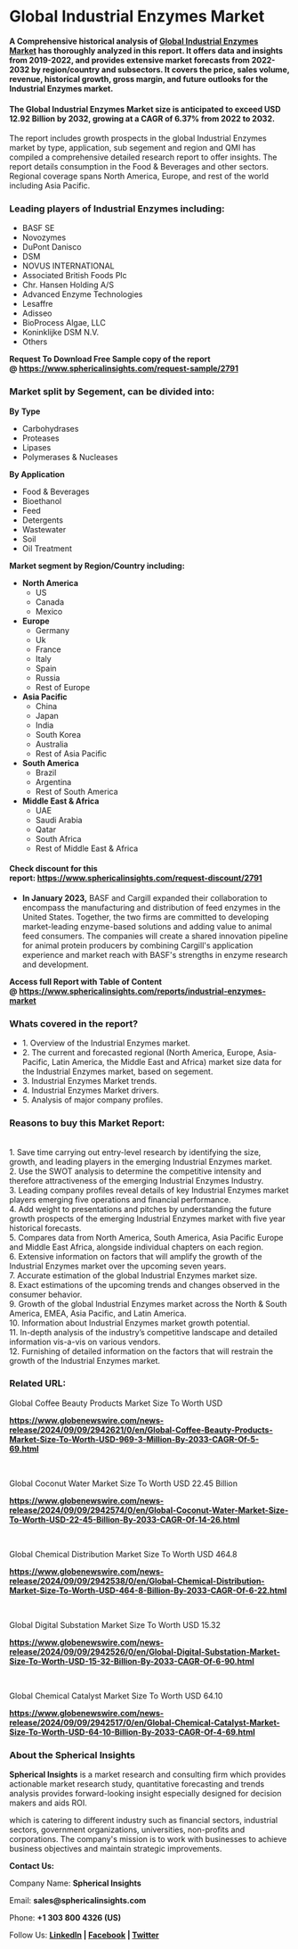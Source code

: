 <h1 class="news-post-title">Global Industrial Enzymes Market</h1>
<p><strong>A Comprehensive historical analysis of&nbsp;<a href="https://www.sphericalinsights.com/reports/industrial-enzymes-market" target="_blank" rel="noreferrer noopener">Global Industrial Enzymes Market</a>&nbsp;has thoroughly analyzed in this report. It offers data and insights from 2019-2022, and provides extensive market forecasts from 2022-2032 by region/country and subsectors. It covers the price, sales volume, revenue, historical growth, gross margin, and future outlooks for the Industrial Enzymes market.</strong></p>
<h4><strong>The Global Industrial Enzymes Market size is anticipated to exceed USD 12.92 Billion by 2032, growing at a CAGR of 6.37% from 2022 to 2032.</strong></h4>
<p>The report includes growth prospects in the global Industrial Enzymes market by type, application, sub segement and region and QMI has compiled a comprehensive detailed research report to offer insights. The report details consumption in the Food &amp; Beverages and other sectors. Regional coverage spans North America, Europe, and rest of the world including Asia Pacific.</p>
<h3><strong>Leading players of Industrial Enzymes including:</strong></h3>
<ul>
<li>BASF SE</li>
<li>Novozymes</li>
<li>DuPont Danisco</li>
<li>DSM</li>
<li>NOVUS INTERNATIONAL</li>
<li>Associated British Foods Plc</li>
<li>Chr. Hansen Holding A/S</li>
<li>Advanced Enzyme Technologies</li>
<li>Lesaffre</li>
<li>Adisseo</li>
<li>BioProcess Algae, LLC</li>
<li>Koninklijke DSM N.V.</li>
<li>Others</li>
</ul>
<p><strong>Request To Download Free Sample copy of the report @&nbsp;<a href="https://www.sphericalinsights.com/request-sample/2791">https://www.sphericalinsights.com/request-sample/2791</a></strong></p>
<h3><strong>Market split by Segement, can be divided into:</strong></h3>
<p><strong>By</strong>&nbsp;<strong>Type</strong></p>
<ul>
<li>Carbohydrases</li>
<li>Proteases</li>
<li>Lipases</li>
<li>Polymerases &amp; Nucleases</li>
</ul>
<p><strong>By Application</strong></p>
<ul>
<li>Food &amp; Beverages</li>
<li>Bioethanol</li>
<li>Feed</li>
<li>Detergents</li>
<li>Wastewater</li>
<li>Soil</li>
<li>Oil Treatment</li>
</ul>
<p><strong>Market segment by Region/Country including:</strong></p>
<ul>
<li><strong>North America</strong>
<ul>
<li>US</li>
<li>Canada</li>
<li>Mexico</li>
</ul>
</li>
<li><strong>Europe</strong>
<ul>
<li>Germany</li>
<li>Uk</li>
<li>France</li>
<li>Italy</li>
<li>Spain</li>
<li>Russia</li>
<li>Rest of Europe</li>
</ul>
</li>
<li><strong>Asia Pacific</strong>
<ul>
<li>China</li>
<li>Japan</li>
<li>India</li>
<li>South Korea</li>
<li>Australia</li>
<li>Rest of Asia Pacific</li>
</ul>
</li>
<li><strong>South America</strong>
<ul>
<li>Brazil</li>
<li>Argentina</li>
<li>Rest of South America</li>
</ul>
</li>
<li><strong>Middle East &amp; Africa</strong>
<ul>
<li>UAE</li>
<li>Saudi Arabia</li>
<li>Qatar</li>
<li>South Africa</li>
<li>Rest of Middle East &amp; Africa</li>
</ul>
</li>
</ul>
<h4>Check discount for this report:&nbsp;<a href="https://www.sphericalinsights.com/request-discount/2791">https://www.sphericalinsights.com/request-discount/2791</a></h4>
<ul>
<li><strong>In January 2023,</strong>&nbsp;BASF and Cargill expanded their collaboration to encompass the manufacturing and distribution of feed enzymes in the United States. Together, the two firms are committed to developing market-leading enzyme-based solutions and adding value to animal feed consumers. The companies will create a shared innovation pipeline for animal protein producers by combining Cargill's application experience and market reach with BASF's strengths in enzyme research and development.</li>
</ul>
<p><strong>Access full Report with Table of Content @&nbsp;<a href="https://www.sphericalinsights.com/reports/industrial-enzymes-market">https://www.sphericalinsights.com/reports/industrial-enzymes-market</a>&nbsp;</strong></p>
<h3><strong>Whats covered in the report?</strong></h3>
<ul>
<li>1. Overview of the Industrial Enzymes market.</li>
<li>2. The current and forecasted regional (North America, Europe, Asia-Pacific, Latin America, the Middle East and Africa) market size data for the Industrial Enzymes market, based on segement.</li>
<li>3. Industrial Enzymes Market trends.</li>
<li>4. Industrial Enzymes Market drivers.</li>
<li>5. Analysis of major company profiles.</li>
</ul>
<h3><strong>Reasons to buy this Market Report:</strong></h3>
<p><br />1. Save time carrying out entry-level research by identifying the size, growth, and leading players in the emerging Industrial Enzymes market.<br />2. Use the SWOT analysis to determine the competitive intensity and therefore attractiveness of the emerging Industrial Enzymes Industry.<br />3. Leading company profiles reveal details of key Industrial Enzymes market players emerging five operations and financial performance.<br />4. Add weight to presentations and pitches by understanding the future growth prospects of the emerging Industrial Enzymes market with five year historical forecasts.<br />5. Compares data from North America, South America, Asia Pacific Europe and Middle East Africa, alongside individual chapters on each region.<br />6. Extensive information on factors that will amplify the growth of the Industrial Enzymes market over the upcoming seven years.<br />7. Accurate estimation of the global Industrial Enzymes market size.<br />8. Exact estimations of the upcoming trends and changes observed in the consumer behavior.<br />9. Growth of the global Industrial Enzymes market across the North &amp; South America, EMEA, Asia Pacific, and Latin America.<br />10. Information about Industrial Enzymes market growth potential.<br />11. In-depth analysis of the industry&rsquo;s competitive landscape and detailed information vis-a-vis on various vendors.<br />12. Furnishing of detailed information on the factors that will restrain the growth of the Industrial Enzymes market.</p>
<h3><strong>Related URL:</strong></h3>
<p>Global Coffee Beauty Products Market Size To Worth USD</p>
<p><strong><a href="https://www.globenewswire.com/news-release/2024/09/09/2942621/0/en/Global-Coffee-Beauty-Products-Market-Size-To-Worth-USD-969-3-Million-By-2033-CAGR-Of-5-69.html">https://www.globenewswire.com/news-release/2024/09/09/2942621/0/en/Global-Coffee-Beauty-Products-Market-Size-To-Worth-USD-969-3-Million-By-2033-CAGR-Of-5-69.html</a>&nbsp;</strong></p>
<p>&nbsp;</p>
<p>Global Coconut Water Market Size To Worth USD 22.45 Billion</p>
<p><strong><a href="https://www.globenewswire.com/news-release/2024/09/09/2942574/0/en/Global-Coconut-Water-Market-Size-To-Worth-USD-22-45-Billion-By-2033-CAGR-Of-14-26.html">https://www.globenewswire.com/news-release/2024/09/09/2942574/0/en/Global-Coconut-Water-Market-Size-To-Worth-USD-22-45-Billion-By-2033-CAGR-Of-14-26.html</a>&nbsp;</strong></p>
<p>&nbsp;</p>
<p>Global Chemical Distribution Market Size To Worth USD 464.8</p>
<p><strong><a href="https://www.globenewswire.com/news-release/2024/09/09/2942538/0/en/Global-Chemical-Distribution-Market-Size-To-Worth-USD-464-8-Billion-By-2033-CAGR-Of-6-22.html">https://www.globenewswire.com/news-release/2024/09/09/2942538/0/en/Global-Chemical-Distribution-Market-Size-To-Worth-USD-464-8-Billion-By-2033-CAGR-Of-6-22.html</a>&nbsp;</strong></p>
<p>&nbsp;</p>
<p>Global Digital Substation Market Size To Worth USD 15.32</p>
<p><strong><a href="https://www.globenewswire.com/news-release/2024/09/09/2942526/0/en/Global-Digital-Substation-Market-Size-To-Worth-USD-15-32-Billion-By-2033-CAGR-Of-6-90.html">https://www.globenewswire.com/news-release/2024/09/09/2942526/0/en/Global-Digital-Substation-Market-Size-To-Worth-USD-15-32-Billion-By-2033-CAGR-Of-6-90.html</a>&nbsp;</strong></p>
<p>&nbsp;</p>
<p>Global Chemical Catalyst Market Size To Worth USD 64.10</p>
<p><strong><a href="https://www.globenewswire.com/news-release/2024/09/09/2942517/0/en/Global-Chemical-Catalyst-Market-Size-To-Worth-USD-64-10-Billion-By-2033-CAGR-Of-4-69.html">https://www.globenewswire.com/news-release/2024/09/09/2942517/0/en/Global-Chemical-Catalyst-Market-Size-To-Worth-USD-64-10-Billion-By-2033-CAGR-Of-4-69.html</a>&nbsp;</strong></p>
<h3><strong>About the Spherical Insights</strong></h3>
<p><strong>Spherical Insights</strong>&nbsp;is a market research and consulting firm which provides actionable market research study, quantitative forecasting and trends analysis provides forward-looking insight especially designed for decision makers and aids ROI.</p>
<p>which is catering to different industry such as financial sectors, industrial sectors, government organizations, universities, non-profits and corporations. The company's mission is to work with businesses to achieve business objectives and maintain strategic improvements.</p>
<p><strong>Contact Us:</strong></p>
<p>Company Name:&nbsp;<strong>Spherical Insights</strong></p>
<p>Email:&nbsp;<strong>sales@sphericalinsights.com</strong></p>
<p>Phone:&nbsp;<strong>+1 303 800 4326 (US)</strong></p>
<p>Follow Us:&nbsp;<strong><a href="https://www.linkedin.com/company/spherical-insight/"><u>LinkedIn</u></a>&nbsp;|&nbsp;<a href="https://www.facebook.com/sphericalinsights22"><u>Facebook</u></a>&nbsp;|&nbsp;<a href="https://twitter.com/SInsights_US"><u>Twitter</u></a></strong></p>
